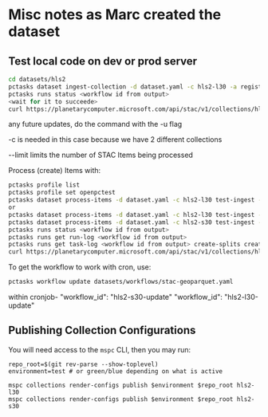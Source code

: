 # Misc notes as Marc created the dataset

## Test local code on dev or prod server

```bash
cd datasets/hls2
pctasks dataset ingest-collection -d dataset.yaml -c hls2-l30 -a registry pccomponents --submit
pctasks runs status <workflow id from output>
<wait for it to succeede>
curl https://planetarycomputer.microsoft.com/api/stac/v1/collections/hls2-l30
```

any future updates, do the command with the -u flag

-c is needed in this case because we have 2 different collections

--limit limits the number of STAC Items being processed

Process (create) Items with:

```bash
pctasks profile list
pctasks profile set openpctest
pctasks dataset process-items -d dataset.yaml -c hls2-l30 test-ingest -a registry pccomponents.azurecr.io --limit 100 --submit
or
pctasks dataset process-items -d dataset.yaml -c hls2-l30 test-ingest -a registry pccomponents.azurecr.io --submit
pctasks dataset process-items -d dataset.yaml -c hls2-s30 test-ingest -a registry pccomponents.azurecr.io --submit
pctasks runs status <workflow id from output>
pctasks runs get run-log <workflow id from output>
pctasks runs get task-log <workflow id from output> create-splits create-splits -p 0
curl https://planetarycomputer.microsoft.com/api/stac/v1/collections/hls2-l30/items
```

To get the workflow to work with cron, use:

```bash
pctasks workflow update datasets/workflows/stac-geoparquet.yaml
```

within cronjob-
"workflow_id": "hls2-s30-update"
"workflow_id": "hls2-l30-update"

## Publishing Collection Configurations

You will need access to the `mspc` CLI, then you may run:

```shell
repo_root=$(git rev-parse --show-toplevel)
environment=test # or green/blue depending on what is active

mspc collections render-configs publish $environment $repo_root hls2-l30
mspc collections render-configs publish $environment $repo_root hls2-s30
```
